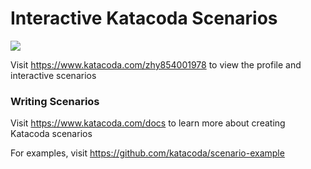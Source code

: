 # Interactive Katacoda Scenarios

[![](http://shields.katacoda.com/katacoda/zhy854001978/count.svg)](https://www.katacoda.com/zhy854001978 "Get your profile on Katacoda.com")

Visit https://www.katacoda.com/zhy854001978 to view the profile and interactive scenarios

### Writing Scenarios
Visit https://www.katacoda.com/docs to learn more about creating Katacoda scenarios

For examples, visit https://github.com/katacoda/scenario-example
